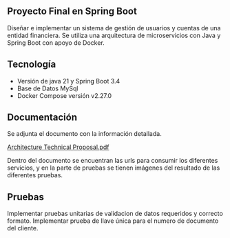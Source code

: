 ## Proyecto Final en Spring Boot
Diseñar e implementar un sistema de gestión de usuarios y cuentas de una entidad financiera. Se utiliza una arquitectura de microservicios con Java y Spring
Boot con apoyo de Docker.

## Tecnología

- Versión de java 21 y Spring Boot 3.4
- Base de Datos MySql
- Docker Compose versión v2.27.0

## Documentación

Se adjunta el documento con la información detallada. 

[Architecture Technical Proposal.pdf](https://github.com/valery28/master-spring-boot-final-project/files/15369977/Architecture.Technical.Proposal.pdf)

Dentro del documento se encuentran las urls para consumir los diferentes servicios, y en la parte de pruebas se tienen imágenes del resultado de las diferentes pruebas.

## Pruebas

Implementar pruebas unitarias de validacion de datos requeridos y correcto formato.
Implementar prueba de llave única para el numero de documento del cliente.
